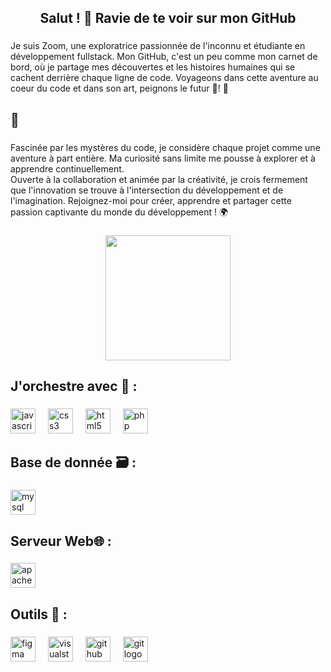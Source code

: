 <h2 align="center">Salut ! 👋 Ravie de te voir sur mon GitHub</h2>

###

<p align="left">Je suis Zoom, une exploratrice passionnée de l'inconnu et étudiante en développement fullstack. Mon GitHub, c'est un peu comme mon carnet de bord, où je partage mes découvertes et les histoires humaines qui se cachent derrière chaque ligne de code. Voyageons dans cette aventure au coeur du code et dans son art, peignons le futur 🎨! 🚀</p>

###

<h2 align="left">🧩</h2>

###

<p align="left">Fascinée par les mystères du code, je considère chaque projet comme une aventure à part entière. Ma curiosité sans limite me pousse à explorer et à apprendre continuellement.<br>Ouverte à la collaboration et animée par la créativité, je crois fermement que l'innovation se trouve à l'intersection du développement et de l'imagination. Rejoignez-moi pour créer, apprendre et partager cette passion captivante du monde du développement ! 🌍</p>

###

<div align="center">
  <img height="200" src="https://i.pinimg.com/564x/91/3b/fd/913bfd09110eed5a1d7ebd62fe9e8b2b.jpg"  />
</div>

###

<h2 align="left">J'orchestre avec 🎼 :</h2>

###

<div align="left">
  <img src="https://cdn.jsdelivr.net/gh/devicons/devicon/icons/javascript/javascript-original.svg" height="40" alt="javascript logo"  />
  <img width="12" />
  <img src="https://cdn.jsdelivr.net/gh/devicons/devicon/icons/css3/css3-original.svg" height="40" alt="css3 logo"  />
  <img width="12" />
  <img src="https://cdn.jsdelivr.net/gh/devicons/devicon/icons/html5/html5-original.svg" height="40" alt="html5 logo"  />
  <img width="12" />
  <img src="https://cdn.jsdelivr.net/gh/devicons/devicon/icons/php/php-original.svg" height="40" alt="php logo"  />
</div>

###

<h2 align="left">Base de donnée 🗃️ :</h2>

###

<div align="left">
  <img src="https://cdn.jsdelivr.net/gh/devicons/devicon/icons/mysql/mysql-original.svg" height="40" alt="mysql logo"  />
</div>

###

<h2 align="left">Serveur Web🌐 :</h2>

###

<div align="left">
  <img src="https://cdn.jsdelivr.net/gh/devicons/devicon/icons/apache/apache-original.svg" height="40" alt="apache logo"  />
</div>

###

<h2 align="left">Outils 🔧 :</h2>

###

<div align="left">
  <img src="https://cdn.jsdelivr.net/gh/devicons/devicon/icons/figma/figma-original.svg" height="40" alt="figma logo"  />
  <img width="12" />
  <img src="https://cdn.jsdelivr.net/gh/devicons/devicon/icons/visualstudio/visualstudio-plain.svg" height="40" alt="visualstudio logo"  />
  <img width="12" />
  <img src="https://cdn.jsdelivr.net/gh/devicons/devicon/icons/github/github-original.svg" height="40" alt="github logo"  />
  <img width="12" />
  <img src="https://cdn.jsdelivr.net/gh/devicons/devicon/icons/git/git-original.svg" height="40" alt="git logo"  />
</div>

###
